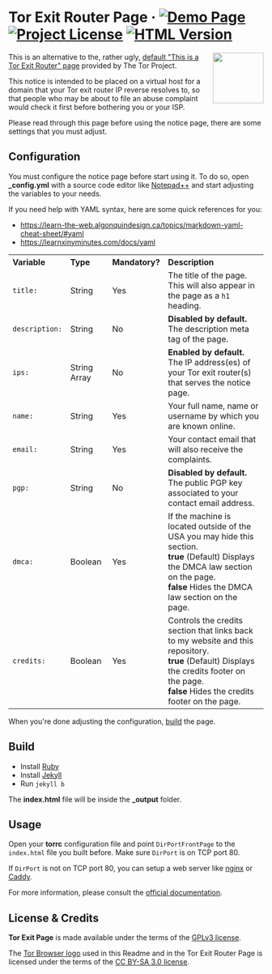 # Tor Exit Router Page &middot; [![Demo Page](https://img.shields.io/website?down_color=%23d10028&down_message=Offline&label=Demo&style=flat&up_color=%238a2be2&up_message=Online&url=https%3A%2F%2Fstrappazzon.xyz/tor-exit-page/demo)](https://strappazzon.xyz/tor-exit-page/demo) [![Project License](https://img.shields.io/github/license/Strappazzon/tor-exit-page?color=%2300d4bc&label=License&logo=Apache&logoColor=%23fff&style=flat)](https://github.com/Strappazzon/tor-exit-page/blob/master/LICENSE.txt) [![HTML Version](https://img.shields.io/badge/HTML%20Version-%23ff5f2f?style=flat&logo=HTML5&logoColor=%23ffffff)](https://strappazzon.xyz/tor-exit-page)

<img src="https://upload.wikimedia.org/wikipedia/commons/thumb/c/ce/Antu_tor-browser.svg/512px-Antu_tor-browser.svg.png" align="right" height="100px" width="100px">

This is an alternative to the, rather ugly, [default "This is a Tor Exit Router" page](https://gitweb.torproject.org/tor.git/plain/contrib/operator-tools/tor-exit-notice.html) provided by The Tor Project.

This notice is intended to be placed on a virtual host for a domain that your Tor exit router IP reverse resolves to, so that people who may be about to file an abuse complaint would check it first before bothering you or your ISP.

Please read through this page before using the notice page, there are some settings that you must adjust.

## Configuration

You must configure the notice page before start using it. To do so, open **_config.yml** with a source code editor like [Notepad++](https://notepad-plus-plus.org) and start adjusting the variables to your needs.

If you need help with YAML syntax, here are some quick references for you:

- <https://learn-the-web.algonquindesign.ca/topics/markdown-yaml-cheat-sheet/#yaml>
- <https://learnxinyminutes.com/docs/yaml>

<table>
  <tr>
    <th align="left">Variable</th>
    <th align="left">Type</th>
    <th align="left">Mandatory?</th>
    <th align="left">Description</th>
  </tr>
  <tr>
    <td><code>title:</code></td>
    <td>String</td>
    <td>Yes</td>
    <td>
      The title of the page.
      <br>
      This will also appear in the page as a <code>h1</code> heading.
    </td>
  </tr>
  <tr>
    <td><code>description:</code></td>
    <td>String</td>
    <td>No</td>
    <td>
      <b>Disabled by default.</b>
      <br>
      The description meta tag of the page.
    </td>
  </tr>
  <tr>
    <td><code>ips:</code></td>
    <td>String Array</td>
    <td>No</td>
    <td>
      <b>Enabled by default.</b>
      <br>
      The IP address(es) of your Tor exit router(s) that serves the notice page.
    </td>
  </tr>
  <tr>
    <td><code>name:</code></td>
    <td>String</td>
    <td>Yes</td>
    <td>Your full name, name or username by which you are known online.</td>
  </tr>
  <tr>
    <td><code>email:</code></td>
    <td>String</td>
    <td>Yes</td>
    <td>Your contact email that will also receive the complaints.</td>
  </tr>
  <tr>
    <td><code>pgp:</code></td>
    <td>String</td>
    <td>No</td>
    <td>
      <b>Disabled by default.</b>
      <br>
      The public PGP key associated to your contact email address.
    </td>
  </tr>
  <tr>
    <td><code>dmca:</code></td>
    <td>Boolean</td>
    <td>Yes</td>
    <td>
      If the machine is located outside of the USA you may hide this section.
      <br>
      <b>true</b> (Default) Displays the DMCA law section on the page.
      <br>
      <b>false</b> Hides the DMCA law section on the page.
    </td>
  </tr>
  <tr>
    <td><code>credits:</code></td>
    <td>Boolean</td>
    <td>Yes</td>
    <td>
      Controls the credits section that links back to my website and this repository.
      <br>
      <b>true</b> (Default) Displays the credits footer on the page.
      <br>
      <b>false</b> Hides the credits footer on the page.
    </td>
  </tr>
</table>

When you're done adjusting the configuration, [build](#Build) the page.

## Build

- Install [Ruby](https://www.ruby-lang.org)
- Install [Jekyll](https://jekyllrb.com/docs/installation/#guides)
- Run `jekyll b`

The **index.html** file will be inside the **_output** folder.

## Usage

Open your **torrc** configuration file and point `DirPortFrontPage` to the `index.html` file you built before. Make sure `DirPort` is on TCP port 80.

If `DirPort` is not on TCP port 80, you can setup a web server like [nginx](https://nginx.org) or [Caddy](https://caddyserver.com).

For more information, please consult the [official documentation](https://community.torproject.org/relay/setup/exit/).

## License & Credits

**Tor Exit Page** is made available under the terms of the [GPLv3 license](https://github.com/Strappazzon/tor-exit-page/blob/master/LICENSE.txt).

The [Tor Browser logo](https://commons.wikimedia.org/wiki/File:Antu_tor-browser.svg) used in this Readme and in the Tor Exit Router Page is licensed under the terms of the [CC BY-SA 3.0 license](https://creativecommons.org/licenses/by-sa/3.0/deed.en).

